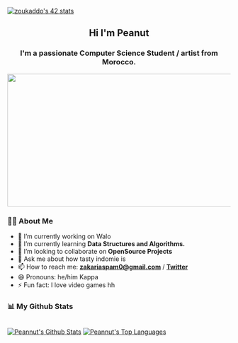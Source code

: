 
<a href="https://github.com/JaeSeoKim/badge42"><img src="https://badge.mediaplus.ma/darkblue/zoukaddo" alt="zoukaddo's 42 stats" /></a>

<h2 align="center">Hi I'm Peanut</h2>
<h3 align="center">I'm a passionate Computer Science Student / artist from Morocco.</h3>
    <img src="https://64.media.tumblr.com/tumblr_lolpmvz5PS1qlfu1ho1_500.gifv" width='550' height='300'  /> 

### 🙋‍♂️ About Me

- 🔭 I’m currently working on Walo
- 🌱 I’m currently learning **Data Structures and Algorithms.**
- 👯 I’m looking to collaborate on **OpenSource Projects**
- 💬 Ask me about how tasty indomie is
- 📫 How to reach me: **zakariaspam0@gmail.com** / **[Twitter](https://twitter.com/peanut_l9)**
- 😄 Pronouns: he/him Kappa
- ⚡ Fun fact: I love video games hh


                                                                                                                   
 ### 📊 My Github Stats

  <br/>
    <a href="https://github.com/Peannut/github-readme-stats"><img alt="Peannut's Github Stats" src="https://github-readme-stats.vercel.app/api?username=Peannut&show_icons=true&count_private=true&theme=react&hide_border=true&bg_color=0D1117" /></a>
  <a href="https://github.com/Peannut/github-readme-stats"><img alt="Peannut's Top Languages" src="https://github-readme-stats.vercel.app/api/top-langs/?username=Peannut&langs_count=8&count_private=true&layout=compact&theme=react&hide_border=true&bg_color=0D1117" /></a>
  <br/>
